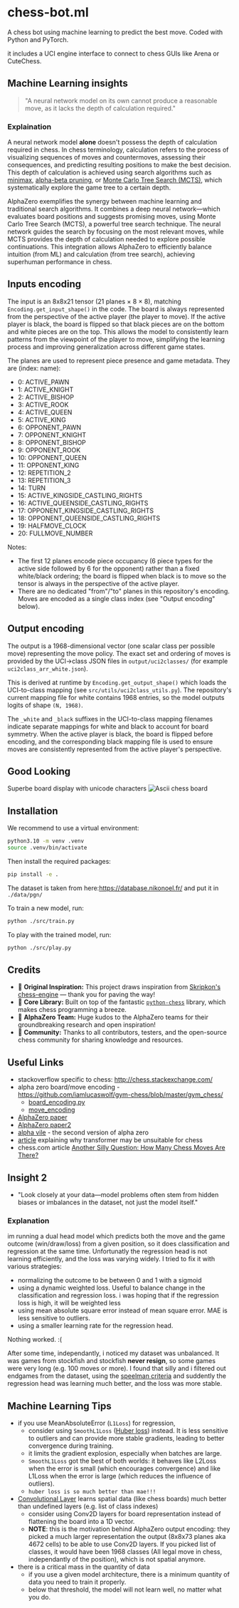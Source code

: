 # chess-bot.ml

A chess bot using machine learning to predict the best move.
Coded with Python and PyTorch.

it includes a UCI engine interface to connect to chess GUIs like Arena or CuteChess.

## Machine Learning insights

> "A neural network model on its own cannot produce a reasonable move, as it lacks the depth of calculation required."

### Explaination

A neural network model **alone** doesn't possess the depth of calculation required in chess. In chess terminology, calculation refers to the process of visualizing sequences of moves and countermoves, assessing their consequences, and predicting resulting positions to make the best decision. This depth of calculation is achieved using search algorithms such as [minimax](https://en.wikipedia.org/wiki/Minimax), [alpha-beta pruning](https://en.wikipedia.org/wiki/Alpha%E2%80%93beta_pruning), or [Monte Carlo Tree Search (MCTS)](https://en.wikipedia.org/wiki/Monte_Carlo_tree_search), which systematically explore the game tree to a certain depth.

AlphaZero exemplifies the synergy between machine learning and traditional search algorithms. It combines a deep neural network—which evaluates board positions and suggests promising moves, using Monte Carlo Tree Search (MCTS), a powerful tree search technique. The neural network guides the search by focusing on the most relevant moves, while MCTS provides the depth of calculation needed to explore possible continuations. This integration allows AlphaZero to efficiently balance intuition (from ML) and calculation (from tree search), achieving superhuman performance in chess.

## Inputs encoding

The input is an 8x8x21 tensor (21 planes × 8 × 8), matching `Encoding.get_input_shape()` in the code.
The board is always represented from the perspective of the active player (the player to move). If the active player is black, the board is flipped so that black pieces are on the bottom and white pieces are on the top. This allows the model to consistently learn patterns from the viewpoint of the player to move, simplifying the learning process and improving generalization across different game states.

The planes are used to represent piece presence and game metadata. They are (index: name):

- 0: ACTIVE_PAWN
- 1: ACTIVE_KNIGHT
- 2: ACTIVE_BISHOP
- 3: ACTIVE_ROOK
- 4: ACTIVE_QUEEN
- 5: ACTIVE_KING
- 6: OPPONENT_PAWN
- 7: OPPONENT_KNIGHT
- 8: OPPONENT_BISHOP
- 9: OPPONENT_ROOK
- 10: OPPONENT_QUEEN
- 11: OPPONENT_KING
- 12: REPETITION_2
- 13: REPETITION_3
- 14: TURN
- 15: ACTIVE_KINGSIDE_CASTLING_RIGHTS
- 16: ACTIVE_QUEENSIDE_CASTLING_RIGHTS
- 17: OPPONENT_KINGSIDE_CASTLING_RIGHTS
- 18: OPPONENT_QUEENSIDE_CASTLING_RIGHTS
- 19: HALFMOVE_CLOCK
- 20: FULLMOVE_NUMBER

Notes:

- The first 12 planes encode piece occupancy (6 piece types for the active side followed by 6 for the opponent) rather than a fixed white/black ordering; the board is flipped when black is to move so the tensor is always in the perspective of the active player.
- There are no dedicated "from"/"to" planes in this repository's encoding. Moves are encoded as a single class index (see "Output encoding" below).

## Output encoding

The output is a 1968-dimensional vector (one scalar class per possible move) representing the move policy. The exact set and ordering of moves is provided by the UCI→class JSON files in `output/uci2classes/` (for example `uci2class_arr_white.json`).

This is derived at runtime by `Encoding.get_output_shape()` which loads the UCI-to-class mapping (see `src/utils/uci2class_utils.py`). The repository's current mapping file for white contains 1968 entries, so the model outputs logits of shape `(N, 1968)`.

The `_white` and `_black` suffixes in the UCI-to-class mapping filenames indicate separate mappings for white and black to account for board symmetry. When the active player is black, the board is flipped before encoding, and the corresponding black mapping file is used to ensure moves are consistently represented from the active player's perspective.

## Good Looking

Superbe board display with unicode characters
![Ascii chess board](https://github.com/user-attachments/assets/3df3d359-f05f-4cac-8f9a-fcbf9489c985)

## Installation

We recommend to use a virtual environment:

```bash
python3.10 -m venv .venv
source .venv/bin/activate
```

Then install the required packages:

```bash
pip install -e .
```

The dataset is taken from here:<https://database.nikonoel.fr/> and put it in `./data/pgn/`

To train a new model, run:

```bash
python ./src/train.py
```

To play with the trained model, run:

```bash
python ./src/play.py
```

## Credits

- 🎯 **Original Inspiration:** This project draws inspiration from [Skripkon's chess-engine](https://github.com/Skripkon/chess-engine.git) — thank you for paving the way!
- 🐍 **Core Library:** Built on top of the fantastic [`python-chess`](https://python-chess.readthedocs.io/en/latest/) library, which makes chess programming a breeze.
- 🤖 **AlphaZero Team:** Huge kudos to the AlphaZero teams for their groundbreaking research and open inspiration!
- 🙏 **Community:** Thanks to all contributors, testers, and the open-source chess community for sharing knowledge and resources.

## Useful Links

- stackoverflow specific to chess: <http://chess.stackexchange.com/>
- alpha zero board/move encoding - <https://github.com/iamlucaswolf/gym-chess/blob/master/gym_chess/>
  - [board_encoding.py](https://github.com/iamlucaswolf/gym-chess/blob/master/gym_chess/alphazero/board_encoding.py)
  - [move_encoding](https://github.com/iamlucaswolf/gym-chess/tree/master/gym_chess/alphazero/move_encoding)
- [AlphaZero paper](https://arxiv.org/abs/1712.01815)
- [AlphaZero paper2](https://arxiv.org/abs/2304.14918)
- [alpha vile](https://www.informatik.tu-darmstadt.de/fb20/aktuelles_fb20/fb20_news/news_fb20_details_308928.en.jsp) - the second version of alpha zero
- [article](https://ar5iv.labs.arxiv.org/html/2304.14918) explaining why transformer may be unsuitable for chess
- chess.com article [Another Silly Question: How Many Chess Moves Are There?](https://www.chess.com/blog/the_real_greco/another-silly-question-how-many-chess-moves-are-there)

## Insight 2

- "Look closely at your data—model problems often stem from hidden biases or imbalances in the dataset, not just the model itself."

### Explanation

im running a dual head model which predicts both the move and the game outcome (win/draw/loss) from a given position, so it does classification and regression
at the same time. Unfortunatly the regression head is not learning efficiently, and the loss was varying widely.
I tried to fix it with various strategies:

- normalizing the outcome to be between 0 and 1 with a sigmoid
- using a dynamic weighted loss. Useful to balance change in the classification and regression loss. i was hoping that if the regression loss is
  high, it will be weighted less
- using mean absolute square error instead of mean square error. MAE is less sensitive to outliers.
- using a smaller learning rate for the regression head.

Nothing worked. :(

After some time, independantly, i noticed my dataset was unbalanced. It was games from stockfish and stockfish **never resign**, so some games were very long
(e.g. 100 moves or more). I found that silly and i filtered out endgames from the dataset, using the [speelman criteria](https://www.chess.com/blog/introuble2/the-value-of-the-active-king)
and suddently the regression head was learning much better, and the loss was more stable.

## Machine Learning Tips

- if you use MeanAbsoluteError (`L1Loss`) for regression,
  - consider using `SmoothL1Loss` ([Huber loss](https://en.wikipedia.org/wiki/Huber_loss)) instead. It is less sensitive to outliers and can provide more stable gradients, leading to better convergence during training.
  - it limits the gradient explosion, especially when batches are large.
  - `SmoothL1Loss` got the best of both worlds: it behaves like L2Loss when the error is small (which encourages convergence) and like L1Loss when the error is large (which reduces the influence of outliers).
  - `huber loss is so much better than mae!!!`
- [Convolutional Layer](https://en.wikipedia.org/wiki/Convolutional_layer) learns spatial data (like chess boards) much better than undefined
layers (e.g. list of class indexes)
  - consider using Conv2D layers for board representation instead of flattening the board into a 1D vector.
  - **NOTE**: this is the motivation behind AlphaZero output encoding: they picked a much larger representation the output (8x8x73 planes aka 4672 cells) to be able to use Conv2D layers.
  If you picked list of classes, it would have been 1968 classes (All legal move in chess, independantly of the position), which is not spatial anymore.
- there is a critical mass in the quantity of data
  - if you use a given model architecture, there is a minimum quantity of data you need to train it properly.
  - below that threshold, the model will not learn well, no matter what you do.
